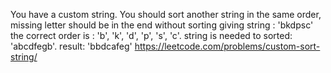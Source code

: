 You have a custom string. You should sort another string in the same order, missing letter should be in the end without sorting
giving string : 'bkdpsc'
the correct order is : 'b', 'k', 'd', 'p', 's', 'c'.
string is needed to sorted: 'abcdfegb'.
result: 'bbdcafeg'
https://leetcode.com/problems/custom-sort-string/
